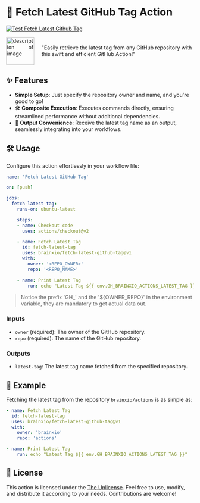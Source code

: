 # 🚀 Fetch Latest GitHub Tag Action

[![Test Fetch Latest Github Tag](https://github.com/BrainXio/fetch-latest-github-tag/actions/workflows/test-fetch-latest-github-tag.yml/badge.svg)](https://github.com/BrainXio/fetch-latest-github-tag/actions/workflows/test-fetch-latest-github-tag.yml)

<div style="display: flex; align-items: center;">
    <div style="flex-shrink: 0; margin-right: 20px; text-align: justify;">
        <img src="https://avatars.githubusercontent.com/u/168876326?s=200&v=4" alt="description of image" width="75" height="75">
    </div>
    <div>
        "Easily retrieve the latest tag from any GitHub repository with this swift and efficient GitHub Action!"
    </div>
</div>

## ✨ Features

- **Simple Setup**: Just specify the repository owner and name, and you're good to go!
- 🛠️ **Composite Execution**: Executes commands directly, ensuring streamlined performance without additional dependencies.
- 🎉 **Output Convenience**: Receive the latest tag name as an output, seamlessly integrating into your workflows.

## 🛠️ Usage

Configure this action effortlessly in your workflow file:

```yaml
name: 'Fetch Latest GitHub Tag'

on: [push]

jobs:
  fetch-latest-tag:
    runs-on: ubuntu-latest

    steps:
    - name: Checkout code
      uses: actions/checkout@v2

    - name: Fetch Latest Tag
      id: fetch-latest-tag
      uses: brainxio/fetch-latest-github-tag@v1
      with:
        owner: '<REPO_OWNER>'
        repo: '<REPO_NAME>'

    - name: Print Latest Tag
        run: echo "Latest Tag ${{ env.GH_BRAINXIO_ACTIONS_LATEST_TAG }}"
```

> Notice the prefix 'GH_' and the '${OWNER_REPO}' in the environment variable, they are mandatory to get actual data out.

### Inputs

- `owner` (required): The owner of the GitHub repository.
- `repo` (required): The name of the GitHub repository.

### Outputs

- `latest-tag`: The latest tag name fetched from the specified repository.

## 🌟 Example

Fetching the latest tag from the repository `brainxio/actions` is as simple as:

```yaml
- name: Fetch Latest Tag
  id: fetch-latest-tag
  uses: brainxio/fetch-latest-github-tag@v1
  with:
    owner: 'brainxio'
    repo: 'actions'

- name: Print Latest Tag
    run: echo "Latest Tag ${{ env.GH_BRAINXIO_ACTIONS_LATEST_TAG }}"
```

## 📝 License

This action is licensed under the [The Unlicense](LICENSE). Feel free to use, modify, and distribute it according to your needs. Contributions are welcome!
